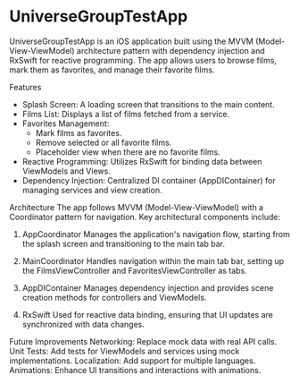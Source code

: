 # UniverseGroupTestApp
 
UniverseGroupTestApp is an iOS application built using the MVVM (Model-View-ViewModel) architecture pattern with dependency injection and RxSwift for reactive programming. The app allows users to browse films, mark them as favorites, and manage their favorite films.

Features
- Splash Screen: A loading screen that transitions to the main content.
- Films List: Displays a list of films fetched from a service.
- Favorites Management:
  - Mark films as favorites.
  - Remove selected or all favorite films.
  - Placeholder view when there are no favorite films.
- Reactive Programming: Utilizes RxSwift for binding data between ViewModels and Views.
- Dependency Injection: Centralized DI container (AppDIContainer) for managing services and view creation.

Architecture
The app follows MVVM (Model-View-ViewModel) with a Coordinator pattern for navigation. Key architectural components include:

1. AppCoordinator
Manages the application's navigation flow, starting from the splash screen and transitioning to the main tab bar.

2. MainCoordinator
Handles navigation within the main tab bar, setting up the FilmsViewController and FavoritesViewController as tabs.

3. AppDIContainer
Manages dependency injection and provides scene creation methods for controllers and ViewModels.

4. RxSwift
Used for reactive data binding, ensuring that UI updates are synchronized with data changes.

Future Improvements
Networking: Replace mock data with real API calls.
Unit Tests: Add tests for ViewModels and services using mock implementations.
Localization: Add support for multiple languages.
Animations: Enhance UI transitions and interactions with animations.
